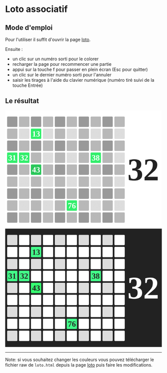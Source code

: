 # Loto associatif

## Mode d'emploi

Pour l'utiliser il suffit d'ouvrir la page [loto](https://peppsac.github.io/loto-associatif/loto.html).

Ensuite :
- un clic sur un numéro sorti pour le colorer
- recharger la page pour recommencer une partie
- appui sur la touche f pour passer en plein écran (Esc pour quitter)
- un clic sur le dernier numéro sorti pour l'annuler
- saisir les tirages à l'aide du clavier numérique (numéro tiré suivi de la touche Entrée)

## Le résultat

![exemple](exemple.jpg)

----

Note: si vous souhaitez changer les couleurs vous pouvez télécharger le fichier raw de `loto.html` depuis la page [loto](loto.html) puis faire les modifications.

